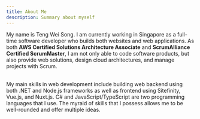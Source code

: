 ```yaml
---
title: About Me
description: Summary about myself
---
```


My name is Teng Wei Song. I am currently working in Singapore as a full-time software developer who builds both websites and web applications. As both **AWS Certified Solutions Architecture Associate** and **ScrumAlliance Certified ScrumMaster**, I am not only able to code software products, but also provide web solutions, design cloud architectures, and manage projects with Scrum.
<br></br>

My main skills in web development include building web backend using both .NET and Node.js frameworks as well as frontend using Sitefinity, Vue.js, and Nuxt.js. C# and JavaScript/TypeScript are two programming languages that I use. The myraid of skills that I possess allows me to be well-rounded and offer multiple ideas.